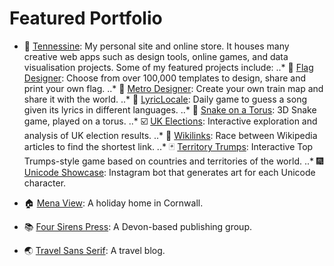 # Featured Portfolio

* :purple_heart: [Tennessine](https://tennessine.co.uk): My personal site and online store. It houses many creative web apps such as design tools, online games, and data visualisation projects. Some of my featured projects include:
..* :checkered_flag: [Flag Designer](https://tennessine.co.uk/flags): Choose from over 100,000 templates to design, share and print your own flag.
..* :train2: [Metro Designer](https://tennessine.co.uk/metro): Create your own train map and share it with the world.
..* :musical_note: [LyricLocale](https://lyriclocale.tennessine.co.uk): Daily game to guess a song given its lyrics in different languages.
..* :snake: [Snake on a Torus](https://tennessine.co.uk/snake-on-a-torus): 3D Snake game, played on a torus.
..* :ballot_box_with_check: [UK Elections](https://politics.tennessine.co.uk/uk): Interactive exploration and analysis of UK election results.
..* :link: [Wikilinks](https://tennessine.co.uk/wikilinks): Race between Wikipedia articles to find the shortest link.
..* :black_joker: [Territory Trumps](https://tennessine.co.uk/territory-trumps): Interactive Top Trumps-style game based on countries and territories of the world.
..* :fireworks: [Unicode Showcase](https://tennessine.co.uk/unicode): Instagram bot that generates art for each Unicode character.

* :house: [Mena View](https://menaview.co.uk): A holiday home in Cornwall.
* :books: [Four Sirens Press](https://foursirenspress.co.uk): A Devon-based publishing group.
* :earth_asia: [Travel Sans Serif](https://travelsansserif.com): A travel blog.
